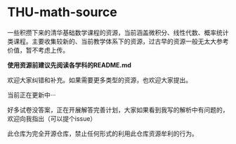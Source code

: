 # THU-math-source
一些积攒下来的清华基础数学课程的资源，当前涵盖微积分、线性代数、概率统计类课程。主要收集较新的、当前教学体系下的资源，过古早的资源一般无太大参考价值，暂不考虑上传。

**使用资源前建议先阅读各学科的README.md**

欢迎大家纠错和补充。如果需要更多类型的资源，也欢迎大家提出。

当前正在更新中···

好多试卷没答案，正在开展解答完善计划，大家如果看到我写的解析中有问题的，欢迎向我指出（可以提个issue）

此仓库为完全开源仓库，禁止任何形式的利用此仓库资源牟利的行为。
